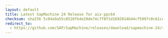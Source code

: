 ```yaml
---
layout: default
title: Latest SapMachine 24 Release for aix-ppc64
checksum: sha256 5c04a9a55c0528fb4e20de74c7f8f1d1692014b44cf5997c0c61cedfc6011010
redirect_to:
  - https://github.com/SAP/SapMachine/releases/download/sapmachine-24/sapmachine-jdk-24_aix-ppc64_bin.tar.gz
---
```

